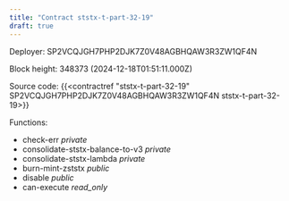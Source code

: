 ```yaml
---
title: "Contract ststx-t-part-32-19"
draft: true
---
```

Deployer: SP2VCQJGH7PHP2DJK7Z0V48AGBHQAW3R3ZW1QF4N


 



Block height: 348373 (2024-12-18T01:51:11.000Z)

Source code: {{<contractref "ststx-t-part-32-19" SP2VCQJGH7PHP2DJK7Z0V48AGBHQAW3R3ZW1QF4N ststx-t-part-32-19>}}

Functions:

* check-err _private_
* consolidate-ststx-balance-to-v3 _private_
* consolidate-ststx-lambda _private_
* burn-mint-zststx _public_
* disable _public_
* can-execute _read_only_

